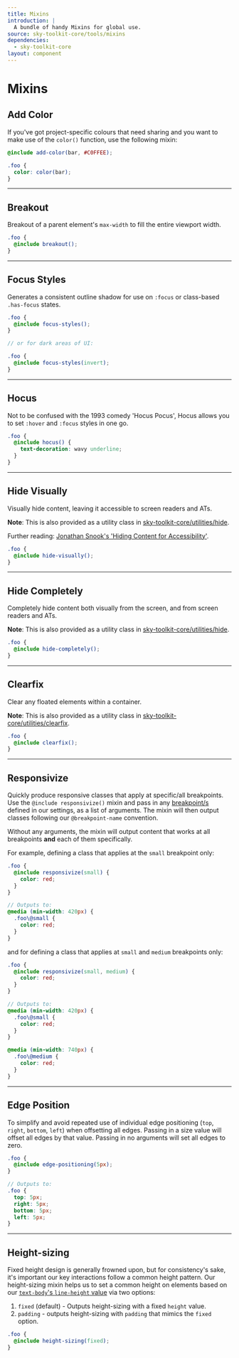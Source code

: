 ```yaml
---
title: Mixins
introduction: |
  A bundle of handy Mixins for global use.
source: sky-toolkit-core/tools/mixins
dependencies:
  - sky-toolkit-core
layout: component
---
```


# Mixins

## Add Color

If you've got project-specific colours that need sharing and you want to make
use of the `color()` function, use the following mixin:

```scss { "render": false }
@include add-color(bar, #C0FFEE);

.foo {
  color: color(bar);
}
```

---

## Breakout

Breakout of a parent element's `max-width` to fill the entire viewport width.

```scss { "render": false }
.foo {
  @include breakout();
}
```

---

## Focus Styles

Generates a consistent outline shadow for use on `:focus` or class-based 
`.has-focus` states.

```scss { "render": false }
.foo {
  @include focus-styles();
}

// or for dark areas of UI:

.foo {
  @include focus-styles(invert);
}
```

---

## Hocus

Not to be confused with the 1993 comedy 'Hocus Pocus', Hocus allows you to set `:hover` and
`:focus` styles in one go.

```scss { "render": false }
.foo {
  @include hocus() {
    text-decoration: wavy underline;
  }
}
```

---

## Hide Visually

Visually hide content, leaving it accessible to screen readers and ATs.

**Note**: This is also provided as a utility class in [sky-toolkit-core/utilities/hide](../../utilities/_hide.scss).

Further reading: [Jonathan Snook's 'Hiding Content for Accessibility'](http://snook.ca/archives/html_and_css/hiding-content-for-accessibility).

```scss { "render": false }
.foo {
  @include hide-visually();
}
```

---

## Hide Completely

Completely hide content both visually from the screen, and from screen readers
and ATs.

**Note**: This is also provided as a utility class in [sky-toolkit-core/utilities/hide](../../utilities/_hide.scss).

```scss { "render": false }
.foo {
  @include hide-completely();
}
```

---

## Clearfix

Clear any floated elements within a container.

**Note**: This is also provided as a utility class in [sky-toolkit-core/utilities/clearfix](../../utilities/_clearfix.scss).

```scss { "render": false }
.foo {
  @include clearfix();
}
```

---

## Responsivize

Quickly produce responsive classes that apply at specific/all breakpoints. Use
the `@include responsivize()` mixin and pass in any
[breakpoint/s](../settings/breakpoints.md) defined in our settings, as a list of
arguments. The mixin will then output classes following our `@breakpoint-name`
convention.

Without any arguments, the mixin will output content that works at
all breakpoints **and** each of them specifically.

For example, defining a class that applies at the `small` breakpoint only:

```scss { "render": false }
.foo {
  @include responsivize(small) {
    color: red;
  }
}

// Outputs to:
@media (min-width: 420px) {
  .foo\@small {
    color: red;
  }
}
```

and for defining a class that applies at `small` and `medium` breakpoints only:

```scss { "render": false }
.foo {
  @include responsivize(small, medium) {
    color: red;
  }
}

// Outputs to:
@media (min-width: 420px) {
  .foo\@small {
    color: red;
  }
}

@media (min-width: 740px) {
  .foo\@medium {
    color: red;
  }
}
```

---

## Edge Position

To simplify and avoid repeated use of individual edge positioning (`top`,
`right`, `bottom`, `left`) when offsetting all edges. Passing in a size value
will offset all edges by that value. Passing in no arguments will set all edges
to zero.

```scss { "render": false }
.foo {
  @include edge-positioning(5px);
}

// Outputs to:
.foo {
  top: 5px;
  right: 5px;
  bottom: 5px;
  left: 5px;
}
```

---

## Height-sizing

Fixed height design is generally frowned upon, but for consistency's sake, it's
important our key interactions follow a common height pattern. Our height-sizing
mixin helps us to set a common height on elements based on our [`text-body`'s 
`line-height` value](../settings/typography.md) via two options:

1. `fixed` (default) - Outputs height-sizing with a fixed `height` value.
2. `padding` - outputs height-sizing with `padding` that mimics the `fixed` 
   option.

```scss { "render": false }
.foo {
  @include height-sizing(fixed);
}
```
